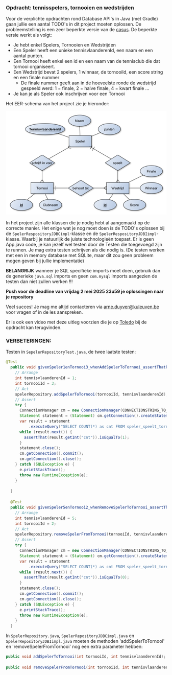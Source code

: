 ### Opdracht: tennisspelers, tornooien en wedstrijden

Voor de verplichte opdrachten rond Database API's in Java (met Gradle) gaan jullie een aantal TODO's in dit project moeten oplossen. De probleemstelling is een zeer beperkte versie van de [casus](/apis/_index.md). De beperkte versie werkt als volgt:
- Je hebt enkel Spelers, Tornooien en Wedstrijden
- Een Speler heeft een unieke tennisvlaanderenId, een naam en een aantal punten.
- Een Tornooi heeft enkel een id en een naam van de tennisclub die dat tornooi organiseert.
- Een Wedstrijd bevat 2 spelers, 1 winnaar, de tornooiId, een score string en een finale nummer
  - De finale nummer geeft aan in de hoeveelste ronde de wedstrijd gespeeld werd: 1 = finale, 2 = halve finale, 4 = kwart finale ...
- Je kan je als Speler ook inschrijven voor een Tornooi

Het EER-schema van het project zie je hieronder:

![EER opdracht api](/img/eer_opdracht_api.png)

In het project zijn alle klassen die je nodig hebt al aangemaakt op de correcte manier. Het enige wat je nog moet doen is de TODO's oplossen bij de `SpelerRespositoryJDBCimpl`-klasse en de `SpelerRespositoryJDBIimpl`-klasse. Waarbij je natuurlijk de juiste technologieën toepast. Er is geen App.java code, je kan jezelf wel testen door de Testen die toegevoegd zijn te runnen. Je mag extra testen schrijven als die nodig is. (De testen werken met een in memory database met SQLite, maar dit zou geen probleem mogen geven bij jullie implementatie)

**BELANGRIJK** wanneer je SQL specifieke imports moet doen, gebruik dan de generieke `java.sql` imports en geen `com.mysql` imports aangezien de testen dan niet zullen werken !!!

**Push voor de deadline van vrijdag 2 mei 2025 23u59 je oplossingen naar je repository**

Veel succes! Je mag me altijd contacteren via [arne.duyver@kuleuven.be](mailto::arne.duyver@kuleuven.be) voor vragen of in de les aanspreken.

Er is ook een video met deze uitleg voorzien die je op [Toledo](https://toledo.kuleuven.be) bij de opdracht kan terugvinden.

### VERBETERINGEN:

Testen in `SepelerRepositoryTest.java`, de twee laatste testen:
```java
@Test
  public void givenSpeler1enTornooi3_whenAddSpelerToTornooi_assertThatRowInSpeler_speelt_tornooi() {
    // Arrange
    int tennisvlaanderenId = 1;
    int tornooiId = 3;
    // Act
    spelerRepository.addSpelerToTornooi(tornooiId, tennisvlaanderenId);
    // Assert
    try {
      ConnectionManager cm = new ConnectionManager(CONNECTIONSTRING_TO_TEST_DB, USER_OF_TEST_DB, PWD_OF_TEST_DB);
      Statement statement = (Statement) cm.getConnection().createStatement();
      var result = statement
          .executeQuery("SELECT COUNT(*) as cnt FROM speler_speelt_tornooi WHERE speler = 1 and tornooi = 3;");
      while (result.next()) {
        assertThat(result.getInt("cnt")).isEqualTo(1);
      }
      statement.close();
      cm.getConnection().commit();
      cm.getConnection().close();
    } catch (SQLException e) {
      e.printStackTrace();
      throw new RuntimeException(e);
    }

  }

  @Test
  public void givenSpeler5enTornooi2_whenRemoveSpelerToTornooi_assertThatNoRowInSpeler_speelt_tornooi() {
    // Arrange
    int tennisvlaanderenId = 5;
    int tornooiId = 2;
    // Act
    spelerRepository.removeSpelerFromTornooi(tornooiId, tennisvlaanderenId);
    // Assert
    try {
      ConnectionManager cm = new ConnectionManager(CONNECTIONSTRING_TO_TEST_DB, USER_OF_TEST_DB, PWD_OF_TEST_DB);
      Statement statement = (Statement) cm.getConnection().createStatement();
      var result = statement
          .executeQuery("SELECT COUNT(*) as cnt FROM speler_speelt_tornooi WHERE speler = 1 and tornooi = 3;");
      while (result.next()) {
        assertThat(result.getInt("cnt")).isEqualTo(0);
      }
      statement.close();
      cm.getConnection().commit();
      cm.getConnection().close();
    } catch (SQLException e) {
      e.printStackTrace();
      throw new RuntimeException(e);
    }
  }
```

In `SpelerRepository.java`, `SpelerRepositoryJDBCimpl.java` en `SpelerRepositoryJDBIimpl.java` moeten de methoden 'addSpelerToTornooi' en 'removeSpelerFromTornooi' nog een extra parameter hebben:
```java
public void addSpelerToTornooi(int tornooiId, int tennisvlaanderenId);

public void removeSpelerFromTornooi(int tornooiId, int tennisvlaanderenId);
```